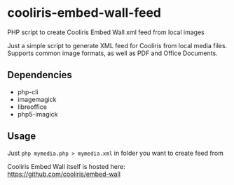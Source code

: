 # cooliris-embed-wall-feed
PHP script to create Cooliris Embed Wall xml feed from local images

Just a simple script to generate XML feed for Cooliris from local media files.
Supports common image formats, as well as PDF and Office Documents.

## Dependencies
* php-cli
* imagemagick
* libreoffice
* php5-imagick

## Usage

Just `php mymedia.php > mymedia.xml` in folder you want to create feed from

Cooliris Embed Wall itself is hosted here: https://github.com/cooliris/embed-wall
